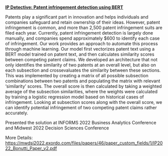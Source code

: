 **<ins>IP Detective: Patent infringement detection using BERT</ins>**

Patents play a significant part in innovation and helps individuals and companies safeguard and retain ownership of their ideas. However, patent infringement is common, and more than 2,500 patent infringement suits are filed each year. Currently, patent infringement detection is largely done manually, and companies spend approximately $600 to identify each case of infringement. Our work provides an approach to automate this process through machine learning. Our model first vectorizes patent text using a BERT model trained on patent text, and then calculates similarity scores between competing patent claims. We developed an architecture that not only identifies the similarity of two patents at an overall level, but also on each subsection and crossevaluates the similarity between these sections. This was implemented by creating a matrix of all possible subsection combinations between two patents and populating the matrix with relevant ‘similarity’ scores. The overall score is then calculated by taking a weighted average of the subsection similarities, where the weights were calculated by training a logistic regression model based on historical cases of infringement. Looking at subsection scores along with the overall score, we can identify potential infringement of two competing patent claims rather accurately.

Presented the solution at INFORMS 2022 Business Analytics Conference and Midwest 2022 Decision Sciences Conference

More Details: https://mwdsi2022.exordo.com/files/papers/46/paper_custom_fields/1/IP2022_Bonutti_Paper_v2.pdf
